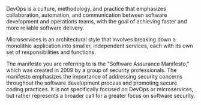 DevOps is a culture, methodology, and practice that emphasizes collaboration, automation, and communication between software development and operations teams, with the goal of achieving faster and more reliable software delivery. 

Microservices is an architectural style that involves breaking down a monolithic application into smaller, independent services, each with its own set of responsibilities and functions.

The manifesto you are referring to is the "Software Assurance Manifesto," which was created in 2009 by a group of security professionals. The manifesto emphasizes the importance of addressing security concerns throughout the software development process and promoting secure coding practices. It is not specifically focused on DevOps or microservices, but rather represents a broader call for a greater focus on software security.
